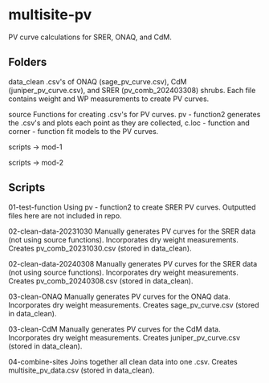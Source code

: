 # multisite-pv
PV curve calculations for SRER, ONAQ, and CdM.

## Folders

data_clean
.csv's of ONAQ (sage_pv_curve.csv), CdM (juniper_pv_curve.csv), and SRER (pv_comb_202403308) 
shrubs. Each file contains weight and WP measurements to create PV curves.

source
Functions for creating .csv's for PV curves. pv - function2 generates the .csv's and plots
each point as they are collected, c.loc - function and corner - function fit models to the
PV curves.

scripts -> mod-1

scripts -> mod-2

## Scripts

01-test-function
Using pv - function2 to create SRER PV curves. Outputted files here are not included in repo.

02-clean-data-20231030
Manually generates PV curves for the SRER data (not using source functions). Incorporates
dry weight measurements. Creates pv_comb_20231030.csv (stored in data_clean).

02-clean-data-20240308
Manually generates PV curves for the SRER data (not using source functions). Incorporates
dry weight measurements. Creates pv_comb_20240308.csv (stored in data_clean).

03-clean-ONAQ
Manually generates PV curves for the ONAQ data. Incorporates dry weight measurements.
Creates sage_pv_curve.csv (stored in data_clean).

03-clean-CdM
Manually generates PV curves for the CdM data. Incorporates dry weight measurements. Creates
juniper_pv_curve.csv (stored in data_clean).

04-combine-sites
Joins together all clean data into one .csv. Creates multisite_pv_data.csv (stored in
data_clean). 

